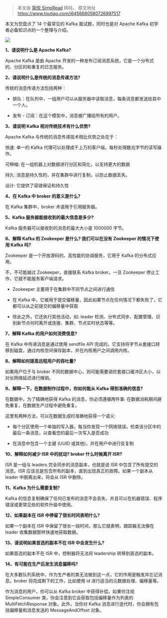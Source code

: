 > 本文由 [简悦 SimpRead](http://ksria.com/simpread/) 转码， 原文地址 https://www.toutiao.com/i6456660580726997517

本文为您盘点了 14 个最常见的 Kafka 面试题，同时也是对 Apache Kafka 初学者必备知识点的一个整理与介绍。

![](http://p1.pstatp.com/large/322100048a75711cd5e8)

**1、请说明什么是 Apache Kafka?**

Apache Kafka 是由 Apache 开发的一种发布订阅消息系统，它是一个分布式的、分区的和重复的日志服务。

**2、请说明什么是传统的消息传递方法?**

传统的消息传递方法包括两种：

* 排队：在队列中，一组用户可以从服务器中读取消息，每条消息都发送给其中一个人。

* 发布 - 订阅：在这个模型中，消息被广播给所有的用户。

**3、请说明 Kafka 相对传统技术有什么优势?**

Apache Kafka 与传统的消息传递技术相比优势之处在于：

快速: 单一的 Kafka 代理可以处理成千上万的客户端，每秒处理数兆字节的读写操作。

可伸缩: 在一组机器上对数据进行分区和简化，以支持更大的数据

持久: 消息是持久性的，并在集群中进行复制，以防止数据丢失。

设计: 它提供了容错保证和持久性

**4、在 Kafka 中 broker 的意义是什么?**

在 Kafka 集群中，broker 术语用于引用服务器。

**5、Kafka 服务器能接收到的最大信息是多少?**

Kafka 服务器可以接收到的消息的最大大小是 1000000 字节。

**6、解释 Kafka 的 Zookeeper 是什么? 我们可以在没有 Zookeeper 的情况下使用 Kafka 吗?**

Zookeeper 是一个开放源码的、高性能的协调服务，它用于 Kafka 的分布式应用。

不，不可能越过 Zookeeper，直接联系 Kafka broker。一旦 Zookeeper 停止工作，它就不能服务客户端请求。

* Zookeeper 主要用于在集群中不同节点之间进行通信

* 在 Kafka 中，它被用于提交偏移量，因此如果节点在任何情况下都失败了，它都可以从之前提交的偏移量中获取

* 除此之外，它还执行其他活动，如: leader 检测、分布式同步、配置管理、识别新节点何时离开或连接、集群、节点实时状态等等。

**7、解释 Kafka 的用户如何消费信息?**

在 Kafka 中传递消息是通过使用 sendfile API 完成的。它支持将字节从套接口转移到磁盘，通过内核空间保存副本，并在内核用户之间调用内核。

**8、解释如何提高远程用户的吞吐量?**

如果用户位于与 broker 不同的数据中心，则可能需要调优套接口缓冲区大小，以对长网络延迟进行摊销。

**9、解释一下，在数据制作过程中，你如何能从 Kafka 得到准确的信息?**

在数据中，为了精确地获得 Kafka 的消息，你必须遵循两件事: 在数据消耗期间避免重复，在数据生产过程中避免重复。

这里有两种方法，可以在数据生成时准确地获得一个语义:

* 每个分区使用一个单独的写入器，每当你发现一个网络错误，检查该分区中的最后一条消息，以查看您的最后一次写入是否成功

* 在消息中包含一个主键 (UUID 或其他)，并在用户中进行反复制

**10、解释如何减少 ISR 中的扰动? broker 什么时候离开 ISR?**

ISR 是一组与 leaders 完全同步的消息副本，也就是说 ISR 中包含了所有提交的消息。ISR 应该总是包含所有的副本，直到出现真正的故障。如果一个副本从 leader 中脱离出来，将会从 ISR 中删除。

**11、Kafka 为什么需要复制?**

Kafka 的信息复制确保了任何已发布的消息不会丢失，并且可以在机器错误、程序错误或更常见些的软件升级中使用。

**12、如果副本在 ISR 中停留了很长时间表明什么?**

如果一个副本在 ISR 中保留了很长一段时间，那么它就表明，跟踪器无法像在 leader 收集数据那样快速地获取数据。

**13、请说明如果首选的副本不在 ISR 中会发生什么?**

如果首选的副本不在 ISR 中，控制器将无法将 leadership 转移到首选的副本。

**14、有可能在生产后发生消息偏移吗?**

在大多数队列系统中，作为生产者的类无法做到这一点，它的作用是触发并忘记消息。broker 将完成剩下的工作，比如使用 id 进行适当的元数据处理、偏移量等。

作为消息的用户，你可以从 Kafka broker 中获得补偿。如果你注视 SimpleConsumer 类，你会注意到它会获取包括偏移量作为列表的 MultiFetchResponse 对象。此外，当你对 Kafka 消息进行迭代时，你会拥有包括偏移量和消息发送的 MessageAndOffset 对象。
